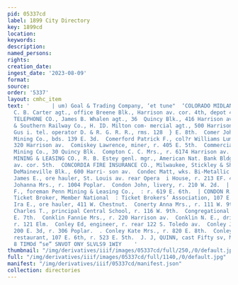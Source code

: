 ```yaml
---
pid: 05337cd
label: 1899 City Directory
key: 1899cd
location: 
keywords: 
description: 
named_persons: 
rights: 
creation_date: 
ingest_date: '2023-08-09'
format: 
source: 
order: '5337'
layout: cmhc_item
text: '       | um) Goal & Trading Company, ‘et tune"  ‘COLORADO MIDLAND RAILWAY CO.,
  C. B. Carter agt., office Breene Blk., Harrison av. cor. 4th, depot 4th } cor. Spruce.  COLORADO
  TELEPHONE CO., James B. Whalen agt., 36  Quincy Blk., 416 Harrison av.  Colorado
  & Southern Railway Co., H. ID. Milton com- mercial agt., 500 Harrison av.  Colson
  Gus i. tel. operator D. & R. G. R. R., rms. 128  } E. 8th.  Comer John, miner Mab
  Mining Co., bds. 139 E. 3d.  Comerford Patrick F., col?r Williams Lumber Co., rms.
  320 Harrison av.  Comiskey Lawrence, miner, r. 405 E. 5th.  Commercial Gold & Silver
  Mining Co., 30 Quincy Blk.  Compton C. C. Mrs., r. 6174 Harrison av.  COMSTOCK GOLD
  MINING & LEASING CO., R. B. Estey genl. mgr., American Nat. Bank Bldg., Harrison  .
  av. cor. 5th.  CONCORDIA FIRE INSURANCE CO., Milwaukee, Stickley & Shaw agts., 1-2-3
  DeMaineville Blk., 600 Harri- son av.  Condec Matt, wks. Bi-Metallic Smelter.  Condon
  James E., ore hauler, St. Louis av. rear Opera  i House, r. 213 EF. 4th.  _ Condon
  Johanna Mrs., r. 1004 Poplar.  Condon John, livery, r. 210 W. 2d.  | Condon Martin
  F., foreman Penn Mining & Leasing Co.,  : r. 619 E. 6th.  | CONDON R. C., Railroad
  Ticket Broker, Member National  : Ticket Brokers’ Association, 107 E. 7th.  . Condron
  Ira E., ore hauler, 411 W. Chestnut.  Conerty Anna Mrs., r. 111 W. 9th.  Conger
  Charles T., principal Central School, r. 116 W. 9th.  Congregational Church, 115
  E. 7th.  Conklin Fannie Mrs., r. 220 Harrison av.  Conklin N. E., driver John King,
  r. 121 Elm.  Conley Ed, engineer, r. rear 122 S. Toledo av.  Conley John L., saloon,
  200 E. 3d, r. 306 Poplar.  . Conley Kate Mrs., r. 820 E. 8th.  Conley Mary Miss,
  restaurant, 107 E. 6th, r. 523 E. 5th.  J. J, QUINN, cast Fifty sv, MIXED PAINTS           HLINS
  8 TIMOd “se” SNVOT ONY SLVLS9 1WIY    '
thumbnail: "/img/derivatives/iiif/images/05337cd/full/250,/0/default.jpg"
full: "/img/derivatives/iiif/images/05337cd/full/1140,/0/default.jpg"
manifest: "/img/derivatives/iiif/05337cd/manifest.json"
collection: directories
---
```

